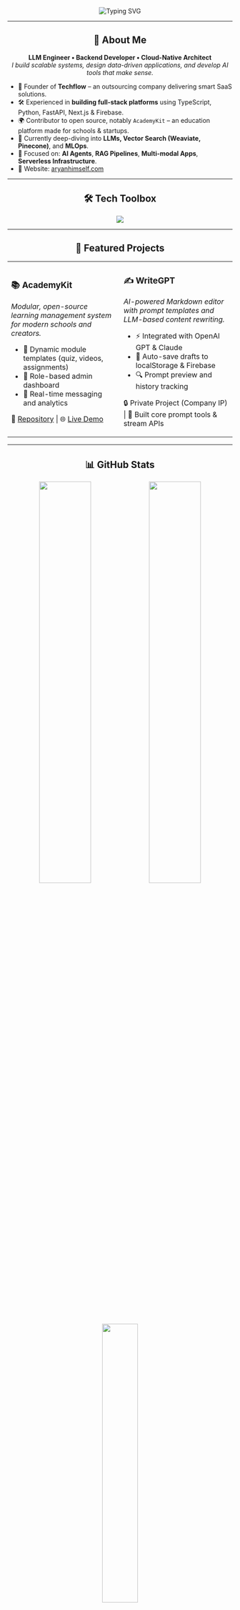 <!-- Banner -->
<p align="center">
  <img src="https://readme-typing-svg.demolab.com?font=Fira+Code&size=24&pause=1000&color=00F7FF&center=true&vCenter=true&width=1000&lines=Hi+there%2C+I'm+Aryan+Phuyal+%F0%9F%91%8B;Full+Stack+%26+AI+Engineer;Turning+Ideas+into+Impactful+Products" alt="Typing SVG" />
</p>

---

<h2 align="center">🧠 About Me</h2>

<p align="center">
  <strong>LLM Engineer • Backend Developer • Cloud-Native Architect</strong><br>
  <em>I build scalable systems, design data-driven applications, and develop AI tools that make sense.</em>
</p>

- 🏢 Founder of **Techflow** – an outsourcing company delivering smart SaaS solutions.
- 🛠️ Experienced in **building full-stack platforms** using TypeScript, Python, FastAPI, Next.js & Firebase.
- 🌍 Contributor to open source, notably `AcademyKit` – an education platform made for schools & startups.
- 🌱 Currently deep-diving into **LLMs, Vector Search (Weaviate, Pinecone)**, and **MLOps**.
- 🧠 Focused on: **AI Agents**, **RAG Pipelines**, **Multi-modal Apps**, **Serverless Infrastructure**.
- 🔗 Website: [aryanhimself.com](https://aryanhimself.com)

---

<h2 align="center">🛠 Tech Toolbox</h2>

<p align="center">
  <img src="https://skillicons.dev/icons?i=ts,js,react,nextjs,nodejs,python,fastapi,postgresql,firebase,redis,docker,kubernetes,aws,vercel,tailwind,git,github,figma" />
</p>

---

<h2 align="center">🚀 Featured Projects</h2>

<table>
  <tr>
    <td width="50%">
      <h3>📚 AcademyKit</h3>
      <p><em>Modular, open-source learning management system for modern schools and creators.</em></p>
      <ul>
        <li>🧩 Dynamic module templates (quiz, videos, assignments)</li>
        <li>🔐 Role-based admin dashboard</li>
        <li>💬 Real-time messaging and analytics</li>
      </ul>
      <p>
        🔗 <a href="https://github.com/your-academykit-link">Repository</a> | 🌐 <a href="#">Live Demo</a>
      </p>
    </td>
    <td width="50%">
      <h3>✍️ WriteGPT</h3>
      <p><em>AI-powered Markdown editor with prompt templates and LLM-based content rewriting.</em></p>
      <ul>
        <li>⚡ Integrated with OpenAI GPT & Claude</li>
        <li>📄 Auto-save drafts to localStorage & Firebase</li>
        <li>🔍 Prompt preview and history tracking</li>
      </ul>
      <p>
        🔒 Private Project (Company IP) | 🧠 Built core prompt tools & stream APIs
      </p>
    </td>
  </tr>
</table>

---

<h2 align="center">📊 GitHub Stats</h2>

<p align="center">
  <img src="https://github-readme-stats.vercel.app/api?username=aryanhimself&show_icons=true&theme=tokyonight&hide_border=true&custom_title=Aryan's+GitHub+Stats" width="48%" />
  <img src="https://github-readme-streak-stats.herokuapp.com?user=aryanhimself&theme=tokyonight&hide_border=true" width="48%" />
</p>
<p align="center">
  <img src="https://github-readme-stats.vercel.app/api/top-langs/?username=aryanhimself&layout=compact&theme=tokyonight&hide_border=true" width="40%" />
</p>

---

<h2 align="center">🎖 Certifications & Learning</h2>

<details>
  <summary>📜 Click to expand</summary>

- **Google Cloud Generative AI Engineer** – Vertex AI, prompt tuning, GenAI pipelines  
- **LangChain Mastery** – Agents, Chains, Tools, and Vector Store  
- **FastAPI Bootcamp** – Full production-ready API stack  
- **ChatGPT Prompt Engineering for Developers** – DeepLearning.AI & OpenAI  
- **Currently Learning**: RAG with Weaviate, Kubernetes on AWS, Supabase Edge Functions

</details>

---

<h2 align="center">🤝 Connect With Me</h2>

<p align="center">
  <a href="https://linkedin.com/in/yourprofile"><img src="https://img.shields.io/badge/LinkedIn-blue?logo=linkedin&style=for-the-badge" /></a>
  <a href="https://twitter.com/yourhandle"><img src="https://img.shields.io/badge/Twitter-black?logo=twitter&style=for-the-badge" /></a>
  <a href="https://aryanhimself.com"><img src="https://img.shields.io/badge/Website-aryanhimself.com-green?style=for-the-badge" /></a>
</p>

---

<p align="center">
  <img src="https://komarev.com/ghpvc/?username=aryanhimself&label=Profile+Views&color=blueviolet&style=flat" />
</p>
